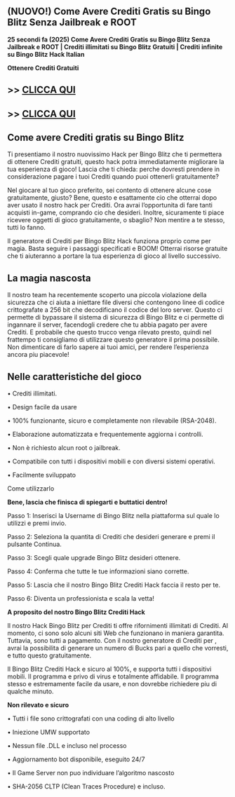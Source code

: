 ## (NUOVO!) Come Avere Crediti Gratis su Bingo Blitz Senza Jailbreak e ROOT

**25 secondi fa (2025) Come Avere Crediti Gratis su Bingo Blitz Senza Jailbreak e ROOT | Crediti illimitati su Bingo Blitz Gratuiti | Crediti infinite su Bingo Blitz Hack Italian**

**Ottenere Crediti Gratuiti**

## >> <a href="https://www.konicaminoltasa.com/getmedia/3d419b84-d583-4074-9050-32518779162a/b1ng0bl1tz.html">CLICCA QUI</a>


## >> <a href="https://www.konicaminoltasa.com/getmedia/3d419b84-d583-4074-9050-32518779162a/b1ng0bl1tz.html">CLICCA QUI</a>


## **Come avere Crediti gratis su Bingo Blitz**

Ti presentiamo il nostro nuovissimo Hack per Bingo Blitz che ti permettera di ottenere Crediti gratuiti, questo hack potra immediatamente migliorare la tua esperienza di gioco! Lascia che ti chieda: perche dovresti prendere in considerazione pagare i tuoi Crediti quando puoi ottenerli gratuitamente?

Nel giocare al tuo gioco preferito, sei contento di ottenere alcune cose gratuitamente, giusto? Bene, questo e esattamente cio che otterrai dopo aver usato il nostro hack per Crediti. Ora avrai l’opportunita di fare tanti acquisti in-game, comprando cio che desideri. Inoltre, sicuramente ti piace ricevere oggetti di gioco gratuitamente, o sbaglio? Non mentire a te stesso, tutti lo fanno.

Il generatore di Crediti per Bingo Blitz Hack funziona proprio come per magia. Basta seguire i passaggi specificati e BOOM! Otterrai risorse gratuite che ti aiuteranno a portare la tua esperienza di gioco al livello successivo.

## **La magia nascosta**

Il nostro team ha recentemente scoperto una piccola violazione della sicurezza che ci aiuta a iniettare file diversi che contengono linee di codice crittografate a 256 bit che decodificano il codice del loro server. Questo ci permette di bypassare il sistema di sicurezza di Bingo Blitz e ci permette di ingannare il server, facendogli credere che tu abbia pagato per avere Crediti. E probabile che questo trucco venga rilevato presto, quindi nel frattempo ti consigliamo di utilizzare questo generatore il prima possibile. Non dimenticare di farlo sapere ai tuoi amici, per rendere l’esperienza ancora piu piacevole!

## **Nelle caratteristiche del gioco**

• Crediti illimitati.

• Design facile da usare

• 100% funzionante, sicuro e completamente non rilevabile (RSA-2048).

• Elaborazione automatizzata e frequentemente aggiorna i controlli.

• Non è richiesto alcun root o jailbreak.

• Compatibile con tutti i dispositivi mobili e con diversi sistemi operativi.

• Facilmente sviluppato

Come utilizzarlo

**Bene, lascia che finisca di spiegarti e buttatici dentro!**

Passo 1: Inserisci la Username di Bingo Blitz nella piattaforma sul quale lo utilizzi e premi invio.

Passo 2: Seleziona la quantita di Crediti che desideri generare e premi il pulsante Continua.

Passo 3: Scegli quale upgrade Bingo Blitz desideri ottenere.

Passo 4: Conferma che tutte le tue informazioni siano corrette.

Passo 5: Lascia che il nostro Bingo Blitz Crediti Hack faccia il resto per te.

Passo 6: Diventa un professionista e scala la vetta!

**A proposito del nostro Bingo Blitz Crediti Hack**

Il nostro Hack Bingo Blitz per Crediti ti offre rifornimenti illimitati di Crediti. Al momento, ci sono solo alcuni siti Web che funzionano in maniera garantita. Tuttavia, sono tutti a pagamento. Con il nostro generatore di Crediti per , avrai la possibilita di generare un numero di Bucks pari a quello che vorresti, e tutto questo gratuitamente.

Il Bingo Blitz Crediti Hack e sicuro al 100%, e supporta tutti i dispositivi mobili. Il programma e privo di virus e totalmente affidabile. Il programma stesso e estremamente facile da usare, e non dovrebbe richiedere piu di qualche minuto.

**Non rilevato e sicuro**

• Tutti i file sono crittografati con una coding di alto livello

• Iniezione UMW supportato

• Nessun file .DLL e incluso nel processo

• Aggiornamento bot disponibile, eseguito 24/7

• Il Game Server non puo individuare l’algoritmo nascosto

• SHA-2056 CLTP (Clean Traces Procedure) e incluso.
